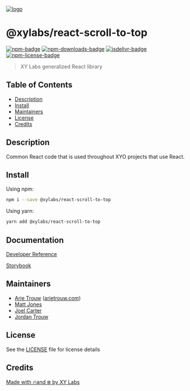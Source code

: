 [![logo][]](https://xylabs.com)

# @xylabs/react-scroll-to-top

[![npm-badge][]][npm-link]
[![npm-downloads-badge][]][npm-link]
[![jsdelivr-badge][]][jsdelivr-link]
[![npm-license-badge][]](LICENSE)

> XY Labs generalized React library 

## Table of Contents

-   [Description](#description)
-   [Install](#install)
-   [Maintainers](#maintainers)
-   [License](#license)
-   [Credits](#credits)

## Description

Common React code that is used throughout XYO projects that use React.

## Install

Using npm:

```sh
npm i --save @xylabs/react-scroll-to-top
```

Using yarn:

```sh
yarn add @xylabs/react-scroll-to-top
```

## Documentation
[Developer Reference](https://xylabs.github.io/sdk-react)

[Storybook](https://xylabs.github.io/sdk-react/storybook)

## Maintainers

-   [Arie Trouw](https://github.com/arietrouw) ([arietrouw.com](https://arietrouw.com))
-   [Matt Jones](https://github.com/jonesmac)
-   [Joel Carter](https://github.com/JoelBCarter)
-   [Jordan Trouw](https://github.com/jordantrouw)

## License

See the [LICENSE](LICENSE) file for license details

## Credits

[Made with 🔥and ❄️ by XY Labs](https://xylabs.com)

[logo]: https://cdn.xy.company/img/brand/XYPersistentCompany_Logo_Icon_Colored.svg

[npm-badge]: https://img.shields.io/npm/v/@xylabs/react-scroll-to-top.svg
[npm-link]: https://www.npmjs.com/package/@xylabs/react-scroll-to-top

[npm-downloads-badge]: https://img.shields.io/npm/dw/@xylabs/react-scroll-to-top
[npm-license-badge]: https://img.shields.io/npm/l/@xylabs/react-scroll-to-top

[jsdelivr-badge]: https://data.jsdelivr.com/v1/package/npm/@xylabs/react-scroll-to-top/badge
[jsdelivr-link]: https://www.jsdelivr.com/package/npm/@xylabs/react-scroll-to-top